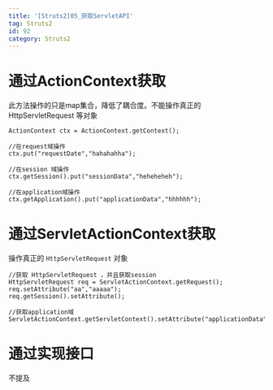```yaml
---
title: '[Struts2]05_获取ServletAPI'
tag: Struts2
id: 92
category: Struts2
---
```



# 通过ActionContext获取
此方法操作的只是map集合，降低了耦合度。不能操作真正的 HttpServletRequest 等对象
```
ActionContext ctx = ActionContext.getContext();

//在request域操作
ctx.put("requestDate","hahahahha");

//在session 域操作
ctx.getSession().put("sessionData","heheheheh");

//在application域操作
ctx.getApplication().put("applicationData","hhhhhh");

```

# 通过ServletActionContext获取
操作真正的 `HttpServletRequest` 对象

```
//获取 HttpServletRequest ，并且获取session
HttpServletRequest req = ServletActionContext.getRequest();
req.setAttribute("aa","aaaaa");
req.getSession().setAttribute();

//获取application域
ServletActionContext.getServletContext().setAttribute("applicationData","a");

```

# 通过实现接口
不提及